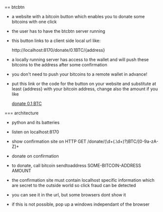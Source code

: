 == btcbtn

* a website with a bitcoin button which enables you to donate some bitcoins
  with one click
* the user has to have the btcbtn server running
* this button links to a client side local url like:

    http://localhost:8170/donate/0.1BTC/{address}

* a locally running server has access to the wallet and will push these bitcoins
  to the address after some confirmation
* you don't need to push your bitcoins to a remote wallet in advance!
* put this link or the code for the button on your website and substitute
  at least {address} with your bitcoin address, change also the amount if you
  like

    <a href="http://localhost:8170/donate/0.1BTC/{address}">
      donate 0.1 BTC
    </a>

=== architecture

* python and its batteries

* listen on localhost:8170
* show confirmation site on HTTP GET /donate/(\d+(.\d+)?)BTC/[0-9a-zA-Z]+
* donate on confirmation
* to donate, call bitcoin sendtoaddress SOME-BITCOIN-ADDRESS AMOUNT

* the confirmation site must contain localhost specific information which are
  secret to the outside world so click fraud can be detected
* you can see it in the url, but some browsers dont show it
* if this is not possible, pop up a windows independant of the browser

